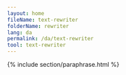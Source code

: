 ```yaml
---
layout: home
fileName: text-rewriter
folderName: rewriter
lang: da
permalink: /da/text-rewriter
tool: text-rewriter
---
```

{% include section/paraphrase.html %}
